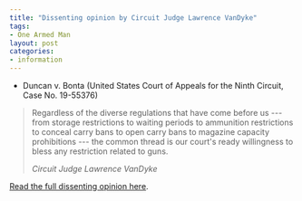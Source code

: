 ```yaml
---
title: "Dissenting opinion by Circuit Judge Lawrence VanDyke"
tags:
- One Armed Man
layout: post
categories:
- information
---
```


- Duncan v. Bonta (United States Court of Appeals for the Ninth Circuit, Case No. 19-55376)

> Regardless of the diverse regulations that have come before us --- from storage restrictions to waiting periods to ammunition restrictions to conceal carry bans to open carry bans to magazine capacity prohibitions --- the common thread is our court's ready willingness to bless any restriction related to guns.
> 
> <cite>Circuit Judge Lawrence VanDyke</cite>

[Read the full dissenting opinion here](https://www.trigger-treat.com/20211130-duncan-v-bonta/vandyke).